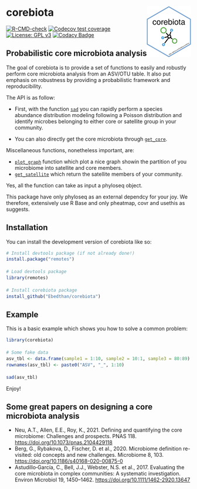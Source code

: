 # corebiota <img src="man/figures/logo.png" align="right" width="120"/>

<!-- badges: start -->

[![R-CMD-check](https://github.com/Ebedthan/corebiota/workflows/R-CMD-check/badge.svg)](https://github.com/Ebedthan/corebiota/actions) [![Codecov test coverage](https://codecov.io/gh/Ebedthan/corebiota/branch/main/graph/badge.svg)](https://app.codecov.io/gh/Ebedthan/corebiota?branch=main) [![License: GPL v3](https://img.shields.io/badge/License-GPLv3-blue.svg)](https://www.gnu.org/licenses/gpl-3.0) [![Codacy Badge](https://app.codacy.com/project/badge/Grade/08d7c6cba76849f4bfae2cc3f0ef5b17)](https://www.codacy.com/gh/Ebedthan/corebiota/dashboard?utm_source=github.com&utm_medium=referral&utm_content=Ebedthan/corebiota&utm_campaign=Badge_Grade)

<!-- badges: end -->

## Probabilistic core microbiota analysis

The goal of corebiota is to provide a set of functions to easily and robustly perform core microbiota analysis from an ASV/OTU table. It also put emphasis on robustness by providing a probabilistic framework and reproducibility.

The API is as follow:

-   First, with the function [`sad`](https://ebedthan.github.io/corebiota/reference/sad.html) you can rapidly perform a species abundance distribution modeling following a Poisson distribution and identify microbes belonging to either core or satellite group in your community.

-   You can also directly get the core microbiota through [`get_core`](https://ebedthan.github.io/corebiota/reference/get_core.html).

Miscellaneous functions, nonetheless important, are:

-   [`plot_graph`](https://ebedthan.github.io/corebiota/reference/plot_graph.html) function which plot a nice graph showin the partition of you microbiome into satellite and core members.
-   [`get_satellite`](https://ebedthan.github.io/corebiota/reference/get_satellite.html) which return the satellite members of your community.

Yes, all the function can take as input a phyloseq object.

This package have only phyloseq as an external dependcy for your joy. We therefore, extensively use R Base and only pheatmap, covr and usethis as suggests.

## Installation

You can install the development version of corebiota like so:

``` r
# Install devtools package (if not already done!)
install.package("remotes")

# Load devtools package
library(remotes)

# Install corebiota package
install_github("Ebedthan/corebiota")
```

## Example

This is a basic example which shows you how to solve a common problem:

``` r
library(corebiota)

# Some fake data
asv_tbl <- data.frame(sample1 = 1:10, sample2 = 10:1, sample3 = 80:89)
rownames(asv_tbl) <- paste0("ASV", "_", 1:10)

sad(asv_tbl)
```

Enjoy!

## Some great papers on designing a core microbiota analysis

-   Neu, A.T., Allen, E.E., Roy, K., 2021. Defining and quantifying the core microbiome: Challenges and prospects. PNAS 118. <https://doi.org/10.1073/pnas.2104429118>
-   Berg, G., Rybakova, D., Fischer, D. et al., 2020. Microbiome definition re-visited: old concepts and new challenges. Microbiome 8, 103. <https://doi.org/10.1186/s40168-020-00875-0>
-   Astudillo‐García, C., Bell, J.J., Webster, N.S. et al., 2017. Evaluating the core microbiota in complex communities: A systematic investigation. Environ Microbiol 19, 1450–1462. <https://doi.org/10.1111/1462-2920.13647>
